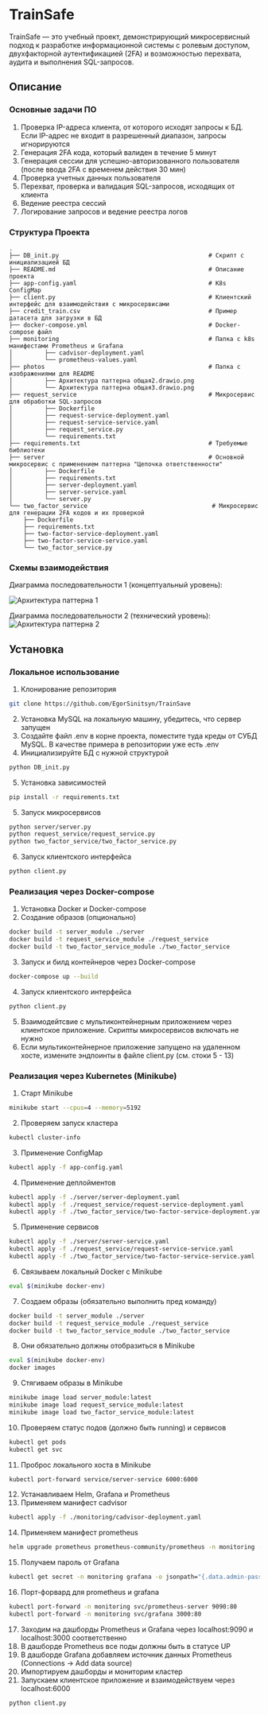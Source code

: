 # TrainSafe
TrainSafe — это учебный проект, демонстрирующий микросервисный подход к разработке информационной системы с ролевым доступом, двухфакторной аутентификацией (2FA) и возможностью перехвата, аудита и выполнения SQL-запросов.


## Описание

### Основные задачи ПО
1.	Проверка IP-адреса клиента, от которого исходят запросы к БД. Если IP-адрес не входит в разрешенный диапазон, запросы игнорируются
2.	Генерация 2FA кода, который валиден в течение 5 минут
3.	Генерация сессии для успешно-авторизованного пользователя (после ввода 2FA с временем действия 30 мин)
4.	Проверка учетных данных пользователя
5.	Перехват, проверка и валидация SQL-запросов, исходящих от клиента
5.	Ведение реестра сессий
6.	Логирование запросов и ведение реестра логов

### Структура Проекта
    .
    ├── DB_init.py                                          # Скрипт с инициализацией БД
    ├── README.md                                           # Описание проекта
    ├── app-config.yaml                                     # K8s ConfigMap
    ├── client.py                                           # Клиентский интерфейс для взаимодействия с микросервисами
    ├── credit_train.csv                                    # Пример датасета для загрузки в БД 
    ├── docker-compose.yml                                  # Docker-compose файл
    ├── monitoring                                          # Папка с k8s манифестами Prometheus и Grafana
    │         ├── cadvisor-deployment.yaml
    │         └── prometheus-values.yaml
    ├── photos                                              # Папка с изображениями для README
    │         ├── Архитектура паттерна общая2.drawio.png
    │         └── Архитектура паттерна общая3.drawio.png
    ├── request_service                                     # Микросервис для обработки SQL-запросов
    │         ├── Dockerfile
    │         ├── request-service-deployment.yaml
    │         ├── request-service-service.yaml
    │         ├── request_service.py
    │         └── requirements.txt
    ├── requirements.txt                                    # Требуемые библиотеки
    ├── server                                              # Основной микросервис с применением паттерна "Цепочка ответственности"
    │         ├── Dockerfile
    │         ├── requirements.txt
    │         ├── server-deployment.yaml
    │         ├── server-service.yaml
    │         └── server.py
    └── two_factor_service                                   # Микросервис для генерации 2FA кодов и их проверкой
        ├── Dockerfile
        ├── requirements.txt
        ├── two-factor-service-deployment.yaml
        ├── two-factor-service-service.yaml
        └── two_factor_service.py


### Схемы взаимодействия
Диаграмма последовательности 1 (концептуальный уровень):

![Архитектура паттерна 1](photos/pattern_uml_1.png)

Диаграмма последовательности 2 (технический уровень):
![Архитектура паттерна 2](photos/pattern_uml_2.png)

## Установка

### Локальное использование
1. Клонирование репозитория
```bash
git clone https://github.com/EgorSinitsyn/TrainSave
```
2. Установка MySQL на локальную машину, убедитесь, что сервер запущен
3. Создайте файл .env в корне проекта, поместите туда креды от СУБД MySQL. В качестве примера в репозитории уже есть .env
4. Инициализируйте БД с нужной структурой 
```bash
python DB_init.py
```
5. Установка зависимостей
```bash
pip install -r requirements.txt
```
5. Запуск микросервисов
```bash
python server/server.py
python request_service/request_service.py
python two_factor_service/two_factor_service.py
```
6. Запуск клиентского интерфейса
```bash
python client.py
```


### Реализация через Docker-compose
1. Установка Docker и Docker-compose
2. Создание образов (опционально)
```bash
docker build -t server_module ./server
docker build -t request_service_module ./request_service
docker build -t two_factor_service_module ./two_factor_service
```
3. Запуск и билд контейнеров через Docker-compose
```bash
docker-compose up --build
```
4. Запуск клиентского интерфейса
```bash
python client.py
```
5. Взаимодейтсвие с мультиконтейнерным приложением через клиентское приложение. Скрипты микросервисов включать не нужно
6. Если мультиконтейнерное приложение запущено на удаленном хосте, измените эндпоинты в файле client.py (см. стоки 5 - 13)


### Реализация через Kubernetes (Minikube)
1. Старт Minikube
```bash
minikube start --cpus=4 --memory=5192
```
2. Проверяем запуск кластера
```bash
kubectl cluster-info
```
3. Применение ConfigMap
```bash
kubectl apply -f app-config.yaml
```
4. Применение деплойментов
```bash
kubectl apply -f ./server/server-deployment.yaml
kubectl apply -f ./request_service/request-service-deployment.yaml
kubectl apply -f ./two_factor_service/two-factor-service-deployment.yaml
```
5. Применение сервисов
```bash
kubectl apply -f ./server/server-service.yaml
kubectl apply -f ./request_service/request-service-service.yaml
kubectl apply -f ./two_factor_service/two-factor-service-service.yaml
```
6. Связываем локальный Docker с Minikube
```bash
eval $(minikube docker-env)
```
7. Создаем образы (обязательно выполнить пред команду)
```bash
docker build -t server_module ./server
docker build -t request_service_module ./request_service
docker build -t two_factor_service_module ./two_factor_service
```
8. Они обязательно должны отобразиться в Minikube
```bash
eval $(minikube docker-env)
docker images
```
9. Стягиваем образы в Minikube
```bash
minikube image load server_module:latest                                              
minikube image load request_service_module:latest
minikube image load two_factor_service_module:latest
```
10. Проверяем статус подов (должно быть running) и сервисов
```bash
kubectl get pods
kubectl get svc
```
11. Проброс локального хоста в Minikube
```bash
kubectl port-forward service/server-service 6000:6000
```
12. Устанавливаем Helm, Grafana и Prometheus
13. Применяем манифест cadvisor
```bash
kubectl apply -f ./monitoring/cadvisor-deployment.yaml
```
14. Применяем манифест prometheus
```bash
helm upgrade prometheus prometheus-community/prometheus -n monitoring -f monitoring/prometheus-values.yaml
```
15. Получаем пароль от Grafana
```bash
kubectl get secret -n monitoring grafana -o jsonpath="{.data.admin-password}" | base64 --decode
```
16. Порт-форвард для prometheus и grafana
```bash
kubectl port-forward -n monitoring svc/prometheus-server 9090:80
kubectl port-forward -n monitoring svc/grafana 3000:80
```
17. Заходим на дашборды Prometheus и Grafana через localhost:9090 и localhost:3000 соответственно
18. В дашборде Prometheus все поды должны быть в статусе UP
19. В дашборде Grafana добавляем источник данных Prometheus (Connections -> Add data source)
20. Импортируем дашборды и мониторим кластер
21. Запускаем клиентское приложение и взаимодействуем через localhost:6000
```bash
python client.py
```
